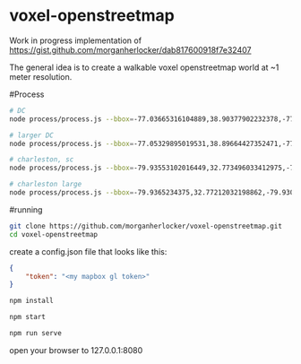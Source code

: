 voxel-openstreetmap
===================

Work in progress implementation of https://gist.github.com/morganherlocker/dab817600918f7e32407

The general idea is to create a walkable voxel openstreetmap world at ~1 meter resolution.


#Process
```sh
# DC
node process/process.js --bbox=-77.03665316104889,38.90377902232378,-77.0346200466156,38.90565756719343 

# larger DC
node process/process.js --bbox=-77.05329895019531,38.89664427352471,-77.02325820922852,38.91634762833962

# charleston, sc
node process/process.js --bbox=-79.93553102016449,32.773496033412975,-79.93417918682098,32.77452442019409

# charleston large
node process/process.js --bbox=-79.9365234375,32.77212032198862,-79.9306869506836,32.776811185047144
```

#running

```sh
git clone https://github.com/morganherlocker/voxel-openstreetmap.git
cd voxel-openstreetmap
```

create a config.json file that looks like this:

```json
{
	"token": "<my mapbox gl token>"
}
```

```sh
npm install
```

```sh
npm start
```

```sh
npm run serve
```

open your browser to 127.0.0.1:8080